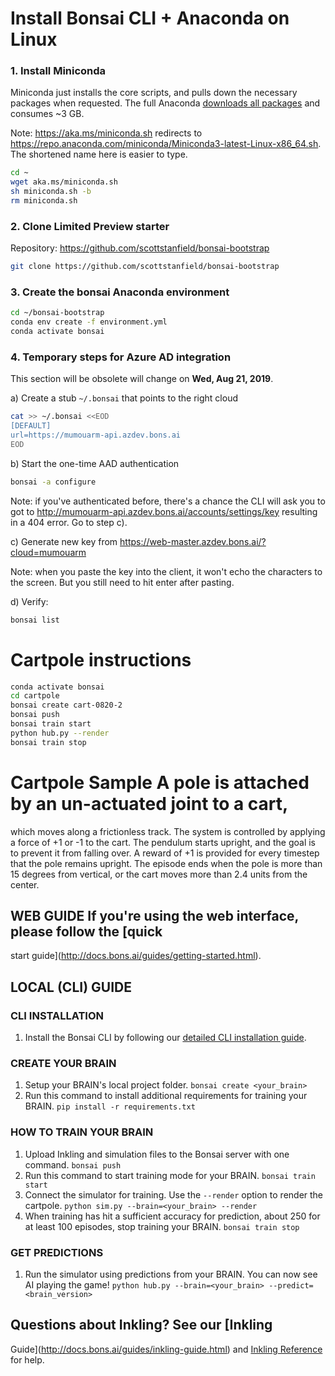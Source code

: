 # Install Bonsai CLI + Anaconda on Linux

### 1. Install Miniconda 

Miniconda just installs the core scripts, and pulls down the necessary
packages when requested. The full Anaconda [downloads all packages][1] and
consumes ~3 GB.

Note: https://aka.ms/miniconda.sh redirects to
https://repo.anaconda.com/miniconda/Miniconda3-latest-Linux-x86_64.sh.
The shortened name here is easier to type.

```bash
cd ~
wget aka.ms/miniconda.sh
sh miniconda.sh -b
rm miniconda.sh
```

### 2. Clone Limited Preview starter 

Repository: https://github.com/scottstanfield/bonsai-bootstrap

```bash
git clone https://github.com/scottstanfield/bonsai-bootstrap
```

### 3. Create the bonsai Anaconda environment

```bash
cd ~/bonsai-bootstrap
conda env create -f environment.yml
conda activate bonsai
```

### 4. Temporary steps for Azure AD integration

This section will be obsolete will change on **Wed, Aug 21, 2019**.

a) Create a stub `~/.bonsai` that points to the right cloud

```bash
cat >> ~/.bonsai <<EOD
[DEFAULT]
url=https://mumouarm-api.azdev.bons.ai
EOD
```

b) Start the one-time AAD authentication

```bash
bonsai -a configure
```

Note: if you've authenticated before, there's a chance the CLI will ask
you to got to http://mumouarm-api.azdev.bons.ai/accounts/settings/key
resulting in a 404 error. Go to step c).

c) Generate new key from https://web-master.azdev.bons.ai/?cloud=mumouarm

Note: when you paste the key into the client, it won't echo the
characters to the screen. But you still need to hit enter after pasting.

d) Verify:

```bash
bonsai list
```

# Cartpole instructions


```bash
conda activate bonsai
cd cartpole
bonsai create cart-0820-2
bonsai push
bonsai train start
python hub.py --render
bonsai train stop
```


[1]: http://deeplearning.lipingyang.org/2018/12/23/anaconda-vs-miniconda-vs-virtualenv/


# Cartpole Sample A pole is attached by an un-actuated joint to a cart,

which moves along a frictionless track. The system is controlled by
applying a force of +1 or -1 to the cart. The pendulum starts upright,
and the goal is to prevent it from falling over. A reward of +1 is
provided for every timestep that the pole remains upright. The episode
ends when the pole is more than 15 degrees from vertical, or the cart
moves more than 2.4 units from the center.

## WEB GUIDE If you're using the web interface, please follow the [quick
start guide](http://docs.bons.ai/guides/getting-started.html).

## LOCAL (CLI) GUIDE

### CLI INSTALLATION
1. Install the Bonsai CLI by following our [detailed CLI installation
   guide](http://docs.bons.ai/guides/cli-guide.html).

### CREATE YOUR BRAIN
1. Setup your BRAIN's local project folder.  `bonsai create
   <your_brain>`
2. Run this command to install additional requirements for training your
   BRAIN.  `pip install -r requirements.txt`

### HOW TO TRAIN YOUR BRAIN
1. Upload Inkling and simulation files to the Bonsai server with one
   command.  `bonsai push`
2. Run this command to start training mode for your BRAIN.  `bonsai
   train start`
3. Connect the simulator for training. Use the `--render` option to
   render the cartpole.  `python sim.py --brain=<your_brain> --render`
4. When training has hit a sufficient accuracy for prediction, about 250
   for at least 100 episodes, stop training your BRAIN.  `bonsai train
	stop`

### GET PREDICTIONS
1. Run the simulator using predictions from your BRAIN. You can now see
   AI playing the game!  `python hub.py --brain=<your_brain>
   --predict=<brain_version>`


## Questions about Inkling?  See our [Inkling
Guide](http://docs.bons.ai/guides/inkling-guide.html) and [Inkling
Reference](http://docs.bons.ai/references/inkling-reference.html) for
help.
